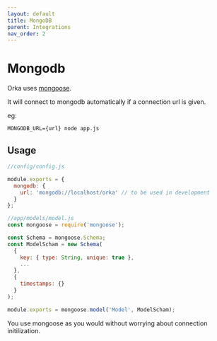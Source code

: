 ```yaml
---
layout: default
title: MongoDB
parent: Integrations
nav_order: 2
---
```


# Mongodb

Orka uses [mongoose](https://mongoosejs.com/).

It will connect to mongodb automatically if a connection url is given.

eg:

`MONGODB_URL={url} node app.js`

## Usage

```js
//config/config.js

module.exports = {
  mongodb: {
    url: 'mongodb://localhost/orka' // to be used in development
  }
};
```

```js
//app/models/model.js
const mongoose = require('mongoose');

const Schema = mongoose.Schema;
const ModelScham = new Schema(
  {
    key: { type: String, unique: true },
    ...
  },
  {
    timestamps: {}
  }
);

module.exports = mongoose.model('Model', ModelScham);
```

You use mongoose as you would without worrying about connection initilization.
